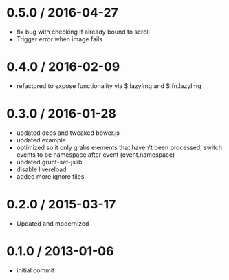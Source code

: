 
0.5.0 / 2016-04-27
==================

  * fix bug with checking if already bound to scroll
  * Trigger error when image fails

0.4.0 / 2016-02-09
==================

  * refactored to expose functionality via $.lazyImg and $.fn.lazyImg

0.3.0 / 2016-01-28
==================

  * updated deps and tweaked bower.js
  * updated example
  * optimized so it only grabs elements that haven't been processed, switch events to be namespace after event (event.namespace)
  * updated grunt-set-jslib
  * disable livereload
  * added more ignore files

0.2.0 / 2015-03-17
==================

  * Updated and modernized


0.1.0 / 2013-01-06 
==================

  * initial commit
